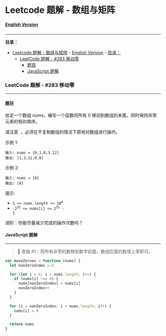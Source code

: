 # Leetcode 题解 - 数组与矩阵

##### [English Version](Arrays_EN.md)

---

**目录：**

- [Leetcode 题解 - 数组与矩阵](#leetcode-题解---数组与矩阵) - [English Version](#english-version) - [目录：](#目录)
  - [LeetCode 题解 - #283 移动零](#leetcode-题解---283-移动零)
    - [题目](#题目)
    - [JavaScript 题解](#javascript-题解)

### LeetCode 题解 - #283 移动零

---

#### 题目

给定一个数组 nums，编写一个函数将所有 0 移动到数组的末尾，同时保持非零元素的相对顺序。

请注意  ，必须在不复制数组的情况下原地对数组进行操作。

示例 1:

```
输入: nums = [0,1,0,3,12]
输出: [1,3,12,0,0]
```

示例 2:

```
输入: nums = [0]
输出: [0]
```

提示:

- <code>1 <= nums.length <= 10<sup>4</sup></code>
- <code>-2<sup>31</sup> <= nums[i] <= 2<sup>31</sup> - 1</code>

进阶：你能尽量减少完成的操作次数吗？

#### JavaScript 题解

---

> 📌 思路 #1：将所有非零的数移到数字前面，数组后面的数填上零即可。

```javascript
var moveZeroes = function (nums) {
  let nonZeroIndex = 0

  for (let i = 0; i < nums.length; i++) {
    if (nums[i] !== 0) {
      nums[nonZeroIndex] = nums[i]
      nonZeroIndex++
    }
  }

  for (i = nonZeroIndex; i < nums.length; i++) {
    nums[i] = 0
  }

  return nums
}
```
